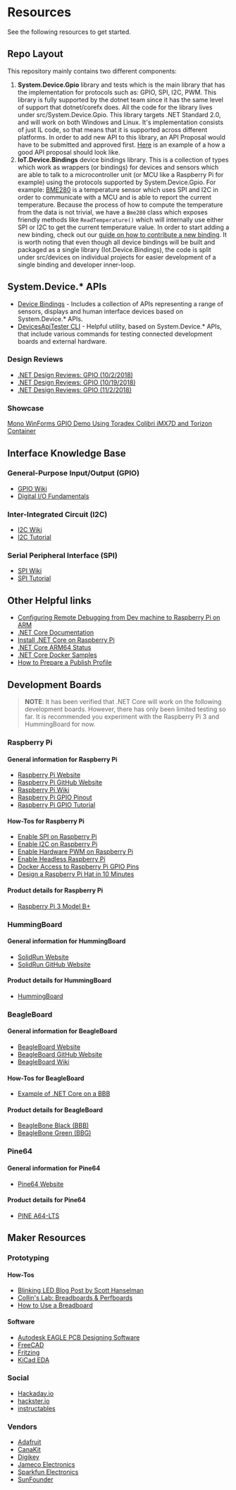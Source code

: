# Resources

See the following resources to get started.

## Repo Layout

This repository mainly contains two different components:

1. **System.Device.Gpio** library and tests which is the main library that has the implementation for protocols such as: GPIO, SPI, I2C, PWM. This library is fully supported by the dotnet team since it has the same level of support that dotnet/corefx does. All the code for the library lives under src/System.Device.Gpio. This library targets .NET Standard 2.0, and will work on both Windows and Linux. It's implementation consists of just IL code, so that means that it is supported across different platforms. In order to add new API to this library, an API Proposal would have to be submitted and approved first. [Here](https://github.com/dotnet/iot/issues/122) is an example of a how a good API proposal should look like.
1. **IoT.Device.Bindings** device bindings library. This is a collection of types which work as wrappers (or bindings) for devices and sensors which are able to talk to a microcontroller unit (or MCU like a Raspberry Pi for example) using the protocols supported by System.Device.Gpio. For example: [BME280](/src/devices/Bmxx80/README.md) is a temperature sensor which uses SPI and I2C in order to communicate with a MCU and is able to report the current temperature. Because the process of how to compute the temperature from the data is not trivial, we have a `Bme280` class which exposes friendly methods like `ReadTemperature()` which will internally use either SPI or I2C to get the current temperature value. In order to start adding a new binding, check out our [guide on how to contribute a new binding](/tools/templates/DeviceBindingTemplate/README.md). It is worth noting that even though all device bindings will be built and packaged as a single library (Iot.Device.Bindings), the code is split under src/devices on individual projects for easier development of a single binding and developer inner-loop.

## System.Device.* APIs

* [Device Bindings](https://github.com/dotnet/iot/tree/main/src/devices) - Includes a collection of APIs representing a range of sensors, displays and human interface devices based on System.Device.* APIs.
* [DevicesApiTester CLI](https://github.com/dotnet/iot/tree/main/tools/DevicesApiTester) - Helpful utility, based on System.Device.* APIs, that include various commands for testing connected development boards and external hardware.

### Design Reviews

* [.NET Design Reviews: GPIO (10/2/2018)](https://youtu.be/OK0jDe8wtyg)
* [.NET Design Reviews: GPIO (10/19/2018)](https://youtu.be/wtkPtOpI3CA)
* [.NET Design Reviews: GPIO (11/2/2018)](https://youtu.be/UZc3sbJ0-PI)

### Showcase

[Mono WinForms GPIO Demo Using Toradex Colibri iMX7D and Torizon Container](https://www.youtube.com/watch?v=1d3g2VDZyXE)

## Interface Knowledge Base

### General-Purpose Input/Output (GPIO)

* [GPIO Wiki](https://en.wikipedia.org/wiki/General-purpose_input/output)
* [Digital I/O Fundamentals](http://www.ni.com/white-paper/3405/en/#toc1)

### Inter-Integrated Circuit (I2C)

* [I2C Wiki](https://en.wikipedia.org/wiki/I%C2%B2C)
* [I2C Tutorial](https://learn.sparkfun.com/tutorials/i2c/all)

### Serial Peripheral Interface (SPI)

* [SPI Wiki](https://en.wikipedia.org/wiki/Serial_Peripheral_Interface)
* [SPI Tutorial](https://learn.sparkfun.com/tutorials/serial-peripheral-interface-spi/all)

## Other Helpful links

* [Configuring Remote Debugging from Dev machine to Raspberry Pi on ARM](https://www.hanselman.com/blog/RemoteDebuggingWithVSCodeOnWindowsToARaspberryPiUsingNETCoreOnARM.aspx)
* [.NET Core Documentation](https://docs.microsoft.com/dotnet/)
* [Install .NET Core on Raspberry Pi](https://github.com/dotnet/core/blob/master/samples/RaspberryPiInstructions.md)
* [.NET Core ARM64 Status](https://github.com/dotnet/announcements/issues/82)
* [.NET Core Docker Samples](https://github.com/dotnet/dotnet-docker/tree/master/samples)
* [How to Prepare a Publish Profile](How-to-Deploy-an-IoT-App.md)

## Development Boards

> **NOTE**: It has been verified that .NET Core will work on the following development boards.  However, there has only been limited testing so far.  It is recommended you experiment with the Raspberry Pi 3 and HummingBoard for now.

### Raspberry Pi

#### General information for Raspberry Pi

* [Raspberry Pi Website](https://www.raspberrypi.org/)
* [Raspberry Pi GitHub Website](https://github.com/raspberrypi)
* [Raspberry Pi Wiki](https://en.wikipedia.org/wiki/Raspberry_Pi)
* [Raspberry Pi GPIO Pinout](https://learn.sparkfun.com/tutorials/raspberry-gpio/gpio-pinout)
* [Raspberry Pi GPIO Tutorial](https://learn.sparkfun.com/tutorials/raspberry-gpio/all)

#### How-Tos for Raspberry Pi

* [Enable SPI on Raspberry Pi](./raspi-spi.md)
* [Enable I2C on Raspberry Pi](./raspi-i2c.md)
* [Enable Hardware PWM on Raspberry Pi](./raspi-pwm.md)
* [Enable Headless Raspberry Pi](https://hackernoon.com/raspberry-pi-headless-install-462ccabd75d0)
* [Docker Access to Raspberry Pi GPIO Pins](https://stackoverflow.com/questions/30059784/docker-access-to-raspberry-pi-gpio-pins)
* [Design a Raspberry Pi Hat in 10 Minutes](https://www.youtube.com/watch?v=1P7GOLFCCgs)

#### Product details for Raspberry Pi

* [Raspberry Pi 3 Model B+](https://www.raspberrypi.org/products/raspberry-pi-3-model-b-plus/)

### HummingBoard

#### General information for HummingBoard

* [SolidRun Website](https://www.solid-run.com/)
* [SolidRun GitHub Website](https://github.com/SolidRun)

#### Product details for HummingBoard

* [HummingBoard](https://www.solid-run.com/nxp-family/hummingboard/)

### BeagleBoard

#### General information for BeagleBoard

* [BeagleBoard Website](https://beagleboard.org/bone)
* [BeagleBoard GitHub Website](https://github.com/beagleboard)
* [BeagleBoard Wiki](https://en.wikipedia.org/wiki/BeagleBoard)

#### How-Tos for BeagleBoard

* [Example of .NET Core on a BBB](https://github.com/Redouane64/beaglebone-dotnet/tree/master/Examples/LEDBlink)

#### Product details for BeagleBoard

* [BeagleBone Black (BBB)](https://beagleboard.org/black)
* [BeagleBone Green (BBG)](https://beagleboard.org/green)

### Pine64

#### General information for Pine64

* [Pine64 Website](https://www.pine64.org/)

#### Product details for Pine64

* [PINE A64-LTS](https://www.pine64.org/?page_id=46823)

## Maker Resources

### Prototyping

#### How-Tos

* [Blinking LED Blog Post by Scott Hanselman](https://www.hanselman.com/blog/InstallingTheNETCore2xSDKOnARaspberryPiAndBlinkingAnLEDWithSystemDeviceGpio.aspx)
* [Collin's Lab: Breadboards & Perfboards](https://www.youtube.com/watch?v=w0c3t0fJhXU)
* [How to Use a Breadboard](https://www.youtube.com/watch?v=6WReFkfrUIk)

#### Software

* [Autodesk EAGLE PCB Designing Software](https://www.autodesk.com/products/eagle/free-download)
* [FreeCAD](https://www.freecadweb.org/downloads.php)
* [Fritzing](http://fritzing.org/home/)
* [KiCad EDA](http://kicad.org/)

### Social

* [Hackaday.io](https://hackaday.io/)
* [hackster.io](https://www.hackster.io/)
* [instructables](https://www.instructables.com/)

### Vendors

* [Adafruit](https://www.adafruit.com/)
* [CanaKit](https://www.canakit.com/)
* [Digikey](https://www.digikey.com/)
* [Jameco Electronics](https://www.jameco.com)
* [Sparkfun Electronics](https://www.sparkfun.com)
* [SunFounder](https://www.sunfounder.com/)
